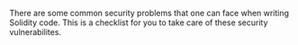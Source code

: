 There are some common security problems that one can face when writing Solidity code. This is a checklist for you to take care of these security vulnerabilites.
